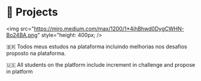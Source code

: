 <h1>🚀 Projects</h1>

<img src="https://miro.medium.com/max/1200/1*4ihBhwd0DygCWHN-Bo24BA.png" style="height: 400px; />

<p>🇧🇷 Todos meus estudos na plataforma incluindo melhorias nos desafios proposto na plataforma.</p>

<p>🇺🇸 All students on the platform include increment in challenge and propose in platform</p>

